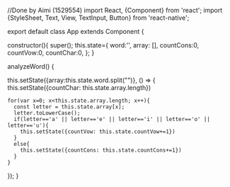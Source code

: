 //Done by Aimi (1529554)
import React, {Component} from 'react';
import {StyleSheet, Text, View, TextInput, Button} from 'react-native';

export default class App extends Component {

constructor(){
  super();
  this.state={
    word:'',
    array: [],
    countCons:0,
    countVow:0,
    countChar:0,
  };
}

analyzeWord() {

  this.setState({array:this.state.word.split("")}, () => {
  this.setState({countChar: this.state.array.length})

    for(var x=0; x<this.state.array.length; x++){
      const letter = this.state.array[x];
      letter.toLowerCase();
      if(letter=='a' || letter=='e' || letter=='i' || letter=='o' || letter=='u'){
        this.setState({countVow: this.state.countVow+=1})
      }
      else{
        this.setState({countCons: this.state.countCons+=1})
      }
    }
  });
}
